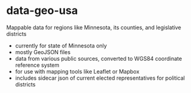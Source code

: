 # data-geo-usa
Mappable data for regions like Minnesota, its counties, and legislative districts

* currently for state of Minnesota only
* mostly GeoJSON files
* data from various public sources, converted to WGS84 coordinate reference system
* for use with mapping tools like Leaflet or Mapbox
* includes sidecar json of current elected representatives for political districts
